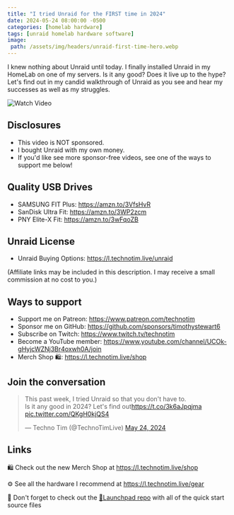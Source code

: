 ```yaml
---
title: "I tried Unraid for the FIRST time in 2024"
date: 2024-05-24 08:00:00 -0500
categories: [homelab hardware]
tags: [unraid homelab hardware software]
image:
 path: /assets/img/headers/unraid-first-time-hero.webp
---
```


I knew nothing about Unraid until today. I finally installed Unraid in my HomeLab on one of my servers.  Is it any good?  Does it live up to the hype?  Let's find out in my candid walkthrough of Unraid as you see and hear my successes as well as my struggles.

![Watch Video](https://nsandau.github.io/assets/img/headers/unraid-first-time-hero.jpg)

## Disclosures

- This video is NOT sponsored.
- I bought Unraid with my own money.
- If you'd like see more sponsor-free videos, see one of the ways to support me below!

## Quality USB Drives

- SAMSUNG FIT Plus: <https://amzn.to/3VfsHvR>
- SanDisk Ultra Fit: <https://amzn.to/3WP2zcm>
- PNY Elite-X Fit: <https://amzn.to/3wFqoZB>

## Unraid License

- Unraid Buying Options: <https://l.technotim.live/unraid>

(Affiliate links may be included in this description. I may receive a small commission at no cost to you.)

## Ways to support

- Support me on Patreon: <https://www.patreon.com/technotim>
- Sponsor me on GitHub: <https://github.com/sponsors/timothystewart6>
- Subscribe on Twitch: <https://www.twitch.tv/technotim>
- Become a YouTube member: <https://www.youtube.com/channel/UCOk-gHyjcWZNj3Br4oxwh0A/join>
- Merch Shop 🛍️: <https://l.technotim.live/shop>

## Join the conversation

<blockquote class="twitter-tweet" data-dnt="true" data-theme="dark"><p lang="en" dir="ltr">This past week, I tried Unraid so that you don&#39;t have to. <br>Is it any good in 2024? Let&#39;s find out<a href="https://t.co/3k6aJpqjma">https://t.co/3k6aJpqjma</a> <a href="https://t.co/QKgH0kjQS4">pic.twitter.com/QKgH0kjQS4</a></p>&mdash; Techno Tim (@TechnoTimLive) <a href="https://twitter.com/TechnoTimLive/status/1794025250193129848?ref_src=twsrc%5Etfw">May 24, 2024</a></blockquote> <script async src="https://platform.twitter.com/widgets.js" charset="utf-8"></script>

## Links

🛍️ Check out the new Merch Shop at <https://l.technotim.live/shop>

⚙️ See all the hardware I recommend at <https://l.technotim.live/gear>

🚀 Don't forget to check out the [🚀Launchpad repo](https://l.technotim.live/quick-start) with all of the quick start source files

